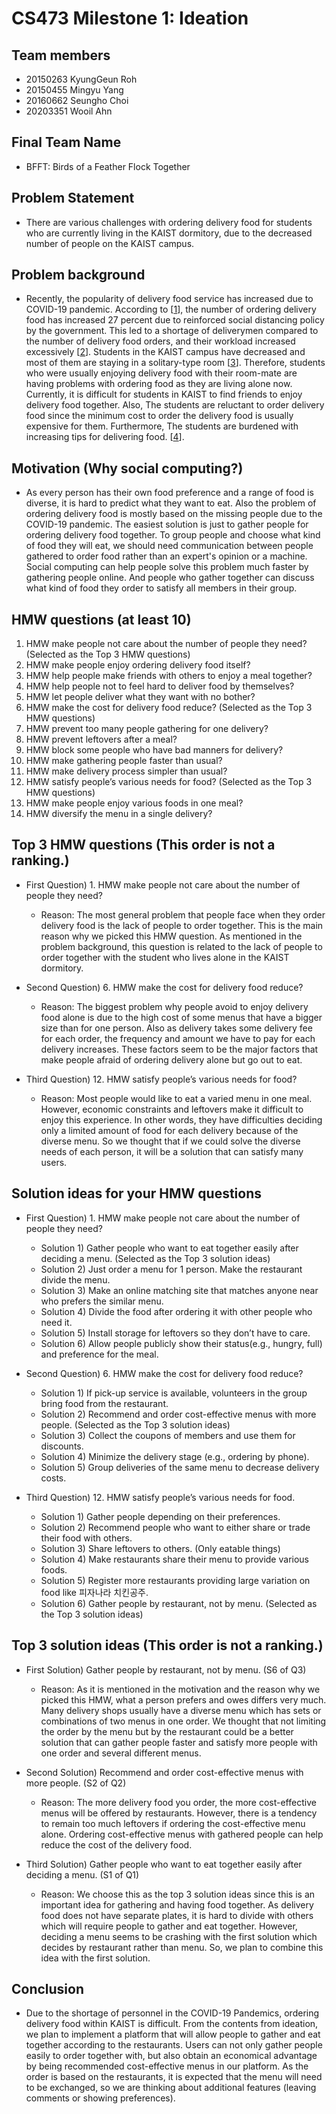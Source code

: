 # CS473 Milestone 1: Ideation

## Team members
- 20150263 KyungGeun Roh
- 20150455 Mingyu Yang
- 20160662 Seungho Choi
- 20203351 Wooil Ahn

## Final Team Name
- BFFT: Birds of a Feather Flock Together

## Problem Statement
- There are various challenges with ordering delivery food for students who are currently living in the KAIST dormitory, due to the decreased number of people on the KAIST campus.

## Problem background
- Recently, the popularity of delivery food service has increased due to COVID-19 pandemic. According to [[1]], the number of ordering delivery food has increased 27 percent due to reinforced social distancing policy by the government. This led to a shortage of deliverymen compared to the number of delivery food orders, and their workload increased excessively [[2]]. Students in the KAIST campus have decreased and most of them are staying in a solitary-type room [[3]]. Therefore, students who were usually enjoying delivery food with their room-mate are having problems with ordering food as they are living alone now. Currently, it is difficult for students in KAIST to find friends to enjoy delivery food together. Also, The students are reluctant to order delivery food since the minimum cost to order the delivery food is usually expensive for them. Furthermore, The students are burdened with increasing tips for delivering food. [[4]].

[1]: http://biz.newdaily.co.kr/site/data/html/2020/09/03/2020090300136.html/
[2]: http://www.knnews.co.kr/news/articleView.php?idxno=1333218
[3]: http://times.kaist.ac.kr/news/articleView.html?idxno=10294
[4]: https://www.jjan.kr/news/articleView.html?idxno=2023875

## Motivation (Why social computing?)
- As every person has their own food preference and a range of food is diverse, it is hard to predict what they want to eat. Also the problem of ordering delivery food is mostly based on the missing people due to the COVID-19 pandemic. The easiest solution is just to gather people for ordering delivery food together. To group people and choose what kind of food they will eat, we should need communication between people gathered to order food rather than an expert's opinion or a machine. Social computing can help people solve this problem much faster by gathering people online. And people who gather together can discuss what kind of food they order to satisfy all members in their group.

## HMW questions (at least 10)
1.  HMW make people not care about the number of people they need? (Selected as the Top 3 HMW questions) 
2.  HMW make people enjoy ordering delivery food itself? 
3.  HMW help people make friends with others to enjoy a meal together?
4.  HMW help people not to feel hard to deliver food by themselves?
5.  HMW let people deliver what they want with no bother? 
6.  HMW make the cost for delivery food reduce? (Selected as the Top 3 HMW questions) 
7.  HMW prevent too many people gathering for one delivery?
8.  HMW prevent leftovers after a meal?
9.  HMW block some people who have bad manners for delivery?
10. HMW make gathering people faster than usual?
11. HMW make delivery process simpler than usual?
12. HMW satisfy people’s various needs for food? (Selected as the Top 3 HMW questions)
13. HMW make people enjoy various foods in one meal?
14. HMW diversify the menu in a single delivery?

## Top 3 HMW questions (This order is not a ranking.)
- First Question) 1. HMW make people not care about the number of people they need?
  - Reason: The most general problem that people face when they order delivery food is the lack of people to order together. This is the main reason why we picked this HMW question. As mentioned in the problem background, this question is related to the lack of people to order together with the student who lives alone in the KAIST dormitory.
  
- Second Question) 6. HMW make the cost for delivery food reduce?
  - Reason: The biggest problem why people avoid to enjoy delivery food alone is due to the high cost of some menus that have a bigger size than for one person. Also as delivery takes some delivery fee for each order, the frequency and amount we have to pay for each delivery increases. These factors seem to be the major factors that make people afraid of ordering delivery alone but go out to eat.
  
- Third Question) 12. HMW satisfy people’s various needs for food?
  - Reason: Most people would like to eat a varied menu in one meal. However, economic constraints and leftovers make it difficult to enjoy this experience. In other words, they have difficulties deciding only a limited amount of food for each delivery because of the diverse menu. So we thought that if we could solve the diverse needs of each person, it will be a solution that can satisfy many users.
  
## Solution ideas for your HMW questions
- First Question) 1. HMW make people not care about the number of people they need? 
  - Solution 1) Gather people who want to eat together easily after deciding a menu. (Selected as the Top 3 solution ideas) 
  - Solution 2) Just order a menu for 1 person. Make the restaurant divide the menu.
  - Solution 3) Make an online matching site that matches anyone near who prefers the similar menu.
  - Solution 4) Divide the food after ordering it with other people who need it.
  - Solution 5) Install storage for leftovers so they don’t have to care.
  - Solution 6) Allow people publicly show their status(e.g., hungry, full) and preference for the meal.
  
- Second Question) 6. HMW make the cost for delivery food reduce?
  - Solution 1) If pick-up service is available, volunteers in the group bring food from the restaurant.
  - Solution 2) Recommend and order cost-effective menus with more people. (Selected as the Top 3 solution ideas) 
  - Solution 3) Collect the coupons of members and use them for discounts.  
  - Solution 4) Minimize the delivery stage (e.g., ordering by phone).
  - Solution 5) Group deliveries of the same menu to decrease delivery costs.
  
- Third Question) 12. HMW satisfy people’s various needs for food.
  - Solution 1) Gather people depending on their preferences.
  - Solution 2) Recommend people who want to either share or trade their food with others.
  - Solution 3) Share leftovers to others. (Only eatable things)
  - Solution 4) Make restaurants share their menu to provide various foods.
  - Solution 5) Register more restaurants providing large variation on food like 피자나라 치킨공주.
  - Solution 6) Gather people by restaurant, not by menu. (Selected as the Top 3 solution ideas) 
  
## Top 3 solution ideas (This order is not a ranking.)
- First Solution) Gather people by restaurant, not by menu. (S6 of Q3)
  - Reason: As it is mentioned in the motivation and the reason why we picked this HMW, what a person prefers and owes differs very much. Many delivery shops usually have a diverse menu which has sets or combinations of two menus in one order. We thought that not limiting the order by the menu but by the restaurant could be a better solution that can gather people faster and satisfy more people with one order and several different menus.
  
- Second Solution) Recommend and order cost-effective menus with more people. (S2 of Q2)
  - Reason: The more delivery food you order, the more cost-effective menus will be offered by restaurants. However, there is a tendency to remain too much leftovers if ordering the cost-effective menu alone. Ordering cost-effective menus with gathered people can help reduce the cost of the delivery food.
  
- Third Solution) Gather people who want to eat together easily after deciding a menu. (S1 of Q1)
  - Reason: We choose this as the top 3 solution ideas since this is an important idea for gathering and having food together. As delivery food does not have separate plates, it is hard to divide with others which will require people to gather and eat together. However, deciding a menu seems to be crashing with the first solution which decides by restaurant rather than menu. So, we plan to combine this idea with the first solution.
  

## Conclusion
-  Due to the shortage of personnel in the COVID-19 Pandemics, ordering delivery food within KAIST is difficult. From the contents from ideation, we plan to implement a platform that will allow people to gather and eat together according to the restaurants. Users can not only gather people easily to order together with, but also obtain an economical advantage by being recommended cost-effective menus in our platform. As the order is based on the restaurants, it is expected that the menu will need to be exchanged, so we are thinking about additional features (leaving comments or showing preferences).




